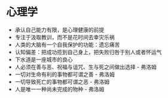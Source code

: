# 心理学

* 承认自己能力有限，是心理健康的前提
* 专注于汲取教训，而不是花时间去幸灾乐祸
* 人类的大脑有一个自我保护的功能：遗忘痛苦
* 认知偏差：把成功揽到自己身上，把失败归咎于别人或者怀运气
* 下水道是一座城市的良心
* 人必须在善与恶、祝福与诅咒、生与死之间做出选择 - 弗洛姆
* 一切对生命有利的事物都可谓之善  - 弗洛姆
* 一切导致死亡的事物都可谓之恶  - 弗洛姆
* 人是唯一一种尚未完成的物种 - 弗洛姆

